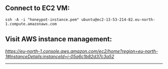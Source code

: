 ## Connect to EC2 VM:
```
ssh -A -i "honeypot-instance.pem" ubuntu@ec2-13-53-214-82.eu-north-1.compute.amazonaws.com
```

## Visit AWS instance management:


_https://eu-north-1.console.aws.amazon.com/ec2/home?region=eu-north-1#InstanceDetails:instanceId=i-05a6c1b82d37c3a52_

---
